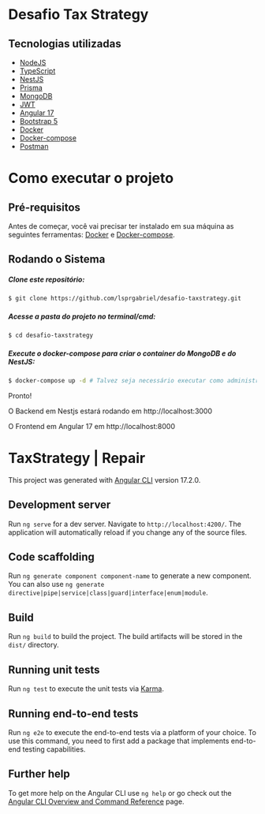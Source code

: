 # Desafio Tax Strategy

## Tecnologias utilizadas

- [NodeJS](https://nodejs.org/en/)
- [TypeScript](https://www.typescriptlang.org/)
- [NestJS](https://nestjs.com/)
- [Prisma](https://www.prisma.io/)
- [MongoDB](https://www.mongodb.com/)
- [JWT](https://jwt.io/)
- [Angular 17](https://angular.dev/)
- [Bootstrap 5](https://getbootstrap.com/docs/5.0/getting-started/introduction/)
- [Docker](https://www.docker.com/)
- [Docker-compose](https://docs.docker.com/compose/)
- [Postman](https://www.postman.com/)

# Como executar o projeto

## Pré-requisitos

Antes de começar, você vai precisar ter instalado em sua máquina as seguintes ferramentas:
[Docker](https://www.docker.com/products/docker-desktop) e [Docker-compose](https://docs.docker.com/compose/install/).

## Rodando o Sistema

##### Clone este repositório:
    
```bash
$ git clone https://github.com/lsprgabriel/desafio-taxstrategy.git
```

##### Acesse a pasta do projeto no terminal/cmd:

```bash
$ cd desafio-taxstrategy
```

##### Execute o docker-compose para criar o container do MongoDB e do NestJS:

```bash
$ docker-compose up -d # Talvez seja necessário executar como administrador(sudo)
```

Pronto! 

O Backend em Nestjs estará rodando em http://localhost:3000 

O Frontend em Angular 17 em http://localhost:8000

# TaxStrategy | Repair

This project was generated with [Angular CLI](https://github.com/angular/angular-cli) version 17.2.0.

## Development server

Run `ng serve` for a dev server. Navigate to `http://localhost:4200/`. The application will automatically reload if you change any of the source files.

## Code scaffolding

Run `ng generate component component-name` to generate a new component. You can also use `ng generate directive|pipe|service|class|guard|interface|enum|module`.

## Build

Run `ng build` to build the project. The build artifacts will be stored in the `dist/` directory.

## Running unit tests

Run `ng test` to execute the unit tests via [Karma](https://karma-runner.github.io).

## Running end-to-end tests

Run `ng e2e` to execute the end-to-end tests via a platform of your choice. To use this command, you need to first add a package that implements end-to-end testing capabilities.

## Further help

To get more help on the Angular CLI use `ng help` or go check out the [Angular CLI Overview and Command Reference](https://angular.io/cli) page.
